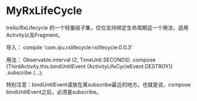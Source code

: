 # MyRxLifeCycle
trello/RxLifecycle 的一个轻量级子集，仅仅支持绑定生命周期这一个用法，适用Activity以及Fragment。

导入：
compile 'com.qiu.rxlifecycle:rxlifecycle:0.0.3'

用法：
Observable.interval (2, TimeUnit.SECONDS)
.compose (ThirdActivity.this.<Long>bindUntilEvent (ActivityLifeCycleEvent.DESTROY))
.subscribe (...);

特别注意：bindUntilEvent请放在离subscribe最近的地方。也就是说，compose bindUntilEvent之后，必须是subscribe。
